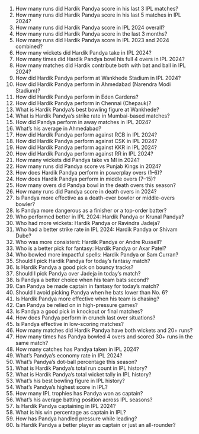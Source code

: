 1. How many runs did Hardik Pandya score in his last 3 IPL matches?  
2. How many runs did Hardik Pandya score in his last 5 matches in IPL 2024?  
3. How many runs did Hardik Pandya score in IPL 2024 overall?  
4. How many runs did Hardik Pandya score in the last 3 months?  
5. How many runs did Hardik Pandya score in IPL 2023 and 2024 combined?  
6. How many wickets did Hardik Pandya take in IPL 2024?  
7. How many times did Hardik Pandya bowl his full 4 overs in IPL 2024?  
8. How many matches did Hardik contribute both with bat and ball in IPL 2024?
9. How did Hardik Pandya perform at Wankhede Stadium in IPL 2024?  
10. How did Hardik Pandya perform in Ahmedabad (Narendra Modi Stadium)?  
11. How did Hardik Pandya perform in Eden Gardens?  
12. How did Hardik Pandya perform in Chennai (Chepauk)?  
13. What is Hardik Pandya’s best bowling figure at Wankhede?  
14. What is Hardik Pandya’s strike rate in Mumbai-based matches?  
15. How did Pandya perform in away matches in IPL 2024?  
16. What’s his average in Ahmedabad?
17. How did Hardik Pandya perform against RCB in IPL 2024?  
18. How did Hardik Pandya perform against CSK in IPL 2024?  
19. How did Hardik Pandya perform against KKR in IPL 2024?  
20. How did Hardik Pandya perform against RR in IPL 2024?  
21. How many wickets did Pandya take vs MI in 2024?  
22. How many runs did Pandya score vs Punjab Kings in 2024?
23. How does Hardik Pandya perform in powerplay overs (1–6)?  
24. How does Hardik Pandya perform in middle overs (7–15)?  
25. How many overs did Pandya bowl in the death overs this season?  
26. How many runs did Pandya score in death overs in 2024?  
27. Is Pandya more effective as a death-over bowler or middle-overs bowler?  
28. Is Pandya more dangerous as a finisher or a top-order batter?
29. Who performed better in IPL 2024: Hardik Pandya or Krunal Pandya?  
30. Who had more wickets: Hardik Pandya or Ravindra Jadeja?  
31. Who had a better strike rate in IPL 2024: Hardik Pandya or Shivam Dube?  
32. Who was more consistent: Hardik Pandya or Andre Russell?  
33. Who is a better pick for fantasy: Hardik Pandya or Axar Patel?  
34. Who bowled more impactful spells: Hardik Pandya or Sam Curran?
35. Should I pick Hardik Pandya for today’s fantasy match?  
36. Is Hardik Pandya a good pick on bouncy tracks?  
37. Should I pick Pandya over Jadeja in today’s match?  
38. Is Pandya a better choice when his team bats second?  
39. Can Pandya be made captain in fantasy for today’s match?  
40. Should I avoid picking Pandya when he bats lower than No. 6?
41. Is Hardik Pandya more effective when his team is chasing?  
42. Can Pandya be relied on in high-pressure games?  
43. Is Pandya a good pick in knockout or final matches?  
44. How does Pandya perform in crunch last over situations?  
45. Is Pandya effective in low-scoring matches?
46. How many matches did Hardik Pandya have both wickets and 20+ runs?  
47. How many times has Pandya bowled 4 overs and scored 30+ runs in the same match?  
48. How many catches has Pandya taken in IPL 2024?  
49. What’s Pandya’s economy rate in IPL 2024?  
50. What’s Pandya’s dot-ball percentage this season?
51. What is Hardik Pandya’s total run count in IPL history?  
52. What is Hardik Pandya’s total wicket tally in IPL history?  
53. What’s his best bowling figure in IPL history?  
54. What’s Pandya’s highest score in IPL?  
55. How many IPL trophies has Pandya won as captain?  
56. What’s his average batting position across IPL seasons?
57. Is Hardik Pandya captaining in IPL 2024?  
58. What is his win percentage as captain in IPL?  
59. How has Pandya handled pressure while leading?  
60. Is Hardik Pandya a better player as captain or just an all-rounder?
